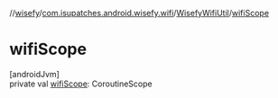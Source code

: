 //[wisefy](../../../index.md)/[com.isupatches.android.wisefy.wifi](../index.md)/[WisefyWifiUtil](index.md)/[wifiScope](wifi-scope.md)

# wifiScope

[androidJvm]\
private val [wifiScope](wifi-scope.md): CoroutineScope
